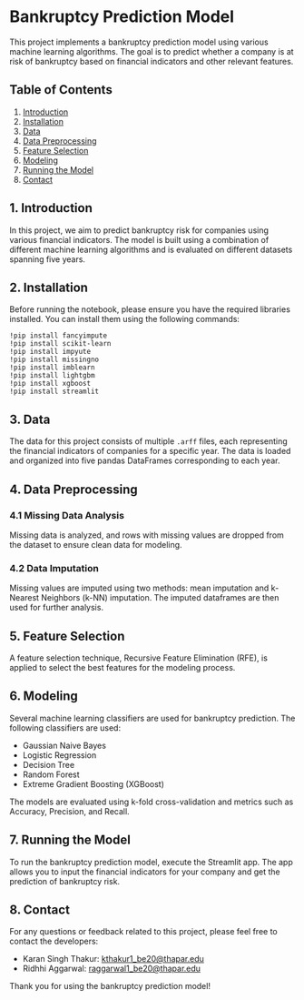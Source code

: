 # Bankruptcy Prediction Model

This project implements a bankruptcy prediction model using various machine learning algorithms. The goal is to predict whether a company is at risk of bankruptcy based on financial indicators and other relevant features.

## Table of Contents
1. [Introduction](#introduction)
2. [Installation](#installation)
3. [Data](#data)
4. [Data Preprocessing](#data-preprocessing)
5. [Feature Selection](#feature-selection)
6. [Modeling](#modeling)
7. [Running the Model](#running-the-model)
8. [Contact](#contact)

## 1. Introduction <a name="introduction"></a>

In this project, we aim to predict bankruptcy risk for companies using various financial indicators. The model is built using a combination of different machine learning algorithms and is evaluated on different datasets spanning five years.

## 2. Installation <a name="installation"></a>

Before running the notebook, please ensure you have the required libraries installed. You can install them using the following commands:

```
!pip install fancyimpute
!pip install scikit-learn
!pip install impyute
!pip install missingno
!pip install imblearn
!pip install lightgbm
!pip install xgboost
!pip install streamlit
```

## 3. Data <a name="data"></a>

The data for this project consists of multiple `.arff` files, each representing the financial indicators of companies for a specific year. The data is loaded and organized into five pandas DataFrames corresponding to each year.

## 4. Data Preprocessing <a name="data-preprocessing"></a>

### 4.1 Missing Data Analysis
Missing data is analyzed, and rows with missing values are dropped from the dataset to ensure clean data for modeling.

### 4.2 Data Imputation
Missing values are imputed using two methods: mean imputation and k-Nearest Neighbors (k-NN) imputation. The imputed dataframes are then used for further analysis.

## 5. Feature Selection <a name="feature-selection"></a>

A feature selection technique, Recursive Feature Elimination (RFE), is applied to select the best features for the modeling process.

## 6. Modeling <a name="modeling"></a>

Several machine learning classifiers are used for bankruptcy prediction. The following classifiers are used:
- Gaussian Naive Bayes
- Logistic Regression
- Decision Tree
- Random Forest
- Extreme Gradient Boosting (XGBoost)

The models are evaluated using k-fold cross-validation and metrics such as Accuracy, Precision, and Recall.

## 7. Running the Model <a name="running-the-model"></a>

To run the bankruptcy prediction model, execute the Streamlit app. The app allows you to input the financial indicators for your company and get the prediction of bankruptcy risk.

## 8. Contact <a name="contact"></a>

For any questions or feedback related to this project, please feel free to contact the developers:
- Karan Singh Thakur: kthakur1_be20@thapar.edu
- Ridhhi Aggarwal: raggarwal1_be20@thapar.edu

Thank you for using the bankruptcy prediction model!
